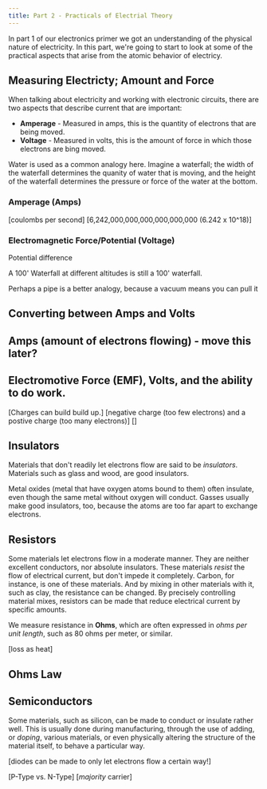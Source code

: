 ```yaml
---
title: Part 2 - Practicals of Electrial Theory
---
```


In part 1 of our electronics primer we got an understanding of the physical nature of electricity. In this part, we're going to start to look at some of the practical aspects that arise from the atomic behavior of electricy.

## Measuring Electricty; Amount and Force

When talking about electricity and working with electronic circuits, there are two aspects that describe current that are important:

 * **Amperage** - Measured in amps, this is the quantity of electrons that are being moved.
 * **Voltage** - Measured in volts, this is the amount of force in which those electrons are bing moved.

Water is used as a common analogy here. Imagine a waterfall; the width of the waterfall determines the quanity of water that is moving, and the height of the waterfall determines the pressure or force of the water at the bottom.

### Amperage (Amps)



[coulombs per second]
[6,242,000,000,000,000,000,000 (6.242 x 10^18)]


### Electromagnetic Force/Potential (Voltage)

Potential difference

A 100' Waterfall at different altitudes is still a 100' waterfall.

Perhaps a pipe is a better analogy, because a vacuum means you can pull it


## Converting between Amps and Volts



## Amps (amount of electrons flowing) - move this later?


## Electromotive Force (EMF), Volts, and the ability to do work.

[Charges can build build up.]
[negative charge (too few electrons) and a postive charge (too many electrons)]
[]

## Insulators

Materials that don't readily let electrons flow are said to be _insulators_. Materials such as glass and wood, are good insulators.

Metal oxides (metal that have oxygen atoms bound to them) often insulate, even though the same metal without oxygen will conduct. Gasses usually make good insulators, too, because the atoms are too far apart to exchange electrons.

## Resistors

Some materials let electrons flow in a moderate manner. They are neither excellent conductors, nor absolute insulators. These materials _resist_ the flow of electrical current, but don't impede it completely. Carbon, for instance, is one of these materials. And by mixing in other materials with it, such as clay, the resistance can be changed. By precisely controlling material mixes, resistors can be made that reduce electrical current by specific amounts.

We measure resistance in **Ohms**, which are often expressed in _ohms per unit length_, such as 80 ohms per meter, or similar.

[loss as heat]


## Ohms Law









## Semiconductors

Some materials, such as silicon, can be made to conduct or insulate rather well. This is usually done during manufacturing, through the use of adding, or _doping_, various materials, or even physically altering the structure of the material itself, to behave a particular way. 

[diodes can be made to only let electrons flow a certain way!]

[P-Type vs. N-Type]
[_majority_ carrier]
